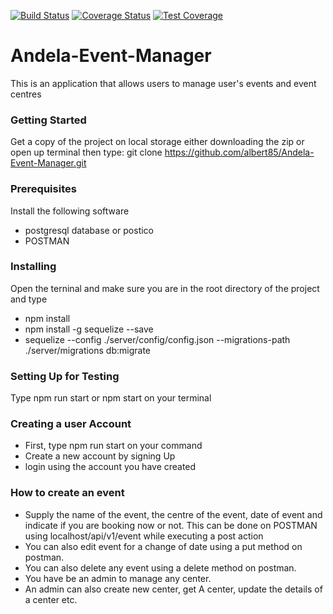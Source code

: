 [![Build Status](https://travis-ci.org/albert85/Andela-Event-Manager.svg?branch=develop)](https://travis-ci.org/albert85/Andela-Event-Manager)
[![Coverage Status](https://coveralls.io/repos/github/albert85/Andela-Event-Manager/badge.svg)](https://coveralls.io/github/albert85/Andela-Event-Manager)
[![Test Coverage](https://api.codeclimate.com/v1/badges/a99a88d28ad37a79dbf6/test_coverage)](https://codeclimate.com/github/codeclimate/codeclimate/test_coverage)
# Andela-Event-Manager
This is an application that allows users to manage user's events and event centres

### Getting Started
Get a copy of the project on local storage either downloading the zip or open up terminal then type: git clone https://github.com/albert85/Andela-Event-Manager.git

### Prerequisites
Install the following software
- postgresql database or postico
- POSTMAN

### Installing
Open the terninal and make sure you are in the root directory of the project and type 
- npm install
- npm install -g sequelize --save
- sequelize --config ./server/config/config.json --migrations-path ./server/migrations db:migrate

### Setting Up for Testing
Type npm run start or npm start on your terminal

### Creating a user Account

- First, type npm run start on your command
- Create a new account by signing Up
- login using the account you have created 

### How to create an event
- Supply the name of the event, the centre of the event, date of event and indicate if you are booking now or not. This can be done on POSTMAN using localhost/api/v1/event while executing a post action
- You can also edit event for a change of date using a put method on postman.
- You can also delete any event using a delete method on postman.
- You have be an admin to manage any center.
- An admin can also create new center, get A center, update the details of a center etc.